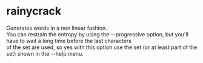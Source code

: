 # rainycrack
Generates words in a non linear fashion.  
You can restrain the entropy by using the --progressive option, but you'll have to wait a long time before the last characters  
of the set are used, so yes with this option use the set (or at least part of the set) shown in the --help menu.  
